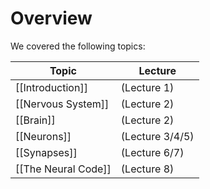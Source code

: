 # Overview
We covered the following topics:

| Topic               | Lecture         |
| ------------------- | --------------- |
| [[Introduction]]    | (Lecture 1)     |
| [[Nervous System]]  | (Lecture 2)     |
| [[Brain]]           | (Lecture 2)     |
| [[Neurons]]         | (Lecture 3/4/5) |
| [[Synapses]]        | (Lecture 6/7)   |
| [[The Neural Code]] | (Lecture 8)     |




 
 
 
 